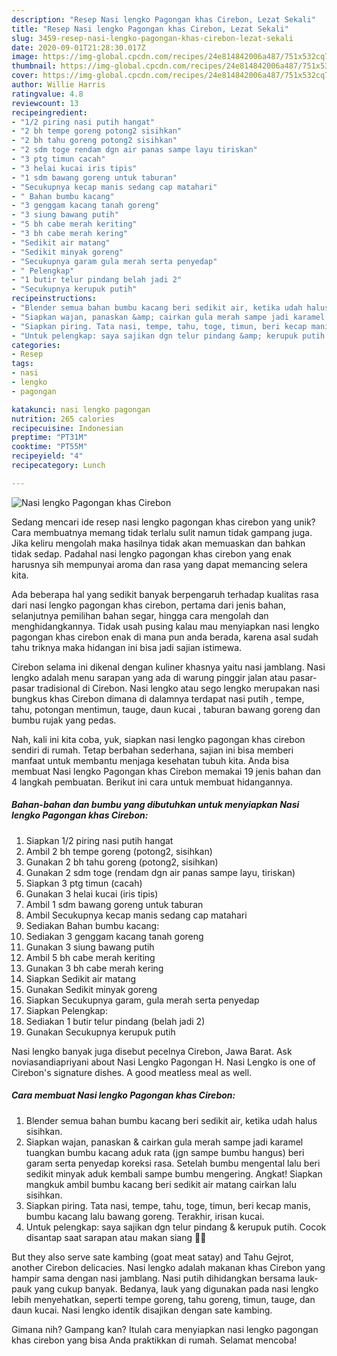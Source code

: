 ```yaml
---
description: "Resep Nasi lengko Pagongan khas Cirebon, Lezat Sekali"
title: "Resep Nasi lengko Pagongan khas Cirebon, Lezat Sekali"
slug: 3459-resep-nasi-lengko-pagongan-khas-cirebon-lezat-sekali
date: 2020-09-01T21:28:30.017Z
image: https://img-global.cpcdn.com/recipes/24e814842006a487/751x532cq70/nasi-lengko-pagongan-khas-cirebon-foto-resep-utama.jpg
thumbnail: https://img-global.cpcdn.com/recipes/24e814842006a487/751x532cq70/nasi-lengko-pagongan-khas-cirebon-foto-resep-utama.jpg
cover: https://img-global.cpcdn.com/recipes/24e814842006a487/751x532cq70/nasi-lengko-pagongan-khas-cirebon-foto-resep-utama.jpg
author: Willie Harris
ratingvalue: 4.8
reviewcount: 13
recipeingredient:
- "1/2 piring nasi putih hangat"
- "2 bh tempe goreng potong2 sisihkan"
- "2 bh tahu goreng potong2 sisihkan"
- "2 sdm toge rendam dgn air panas sampe layu tiriskan"
- "3 ptg timun cacah"
- "3 helai kucai iris tipis"
- "1 sdm bawang goreng untuk taburan"
- "Secukupnya kecap manis sedang cap matahari"
- " Bahan bumbu kacang"
- "3 genggam kacang tanah goreng"
- "3 siung bawang putih"
- "5 bh cabe merah keriting"
- "3 bh cabe merah kering"
- "Sedikit air matang"
- "Sedikit minyak goreng"
- "Secukupnya garam gula merah serta penyedap"
- " Pelengkap"
- "1 butir telur pindang belah jadi 2"
- "Secukupnya kerupuk putih"
recipeinstructions:
- "Blender semua bahan bumbu kacang beri sedikit air, ketika udah halus sisihkan."
- "Siapkan wajan, panaskan &amp; cairkan gula merah sampe jadi karamel tuangkan bumbu kacang aduk rata (jgn sampe bumbu hangus) beri garam serta penyedap koreksi rasa. Setelah bumbu mengental lalu beri sedikit minyak aduk kembali sampe bumbu mengering. Angkat! Siapkan mangkuk ambil bumbu kacang beri sedikit air matang cairkan lalu sisihkan."
- "Siapkan piring. Tata nasi, tempe, tahu, toge, timun, beri kecap manis, bumbu kacang lalu bawang goreng. Terakhir, irisan kucai."
- "Untuk pelengkap: saya sajikan dgn telur pindang &amp; kerupuk putih. Cocok disantap saat sarapan atau makan siang 👍🏼"
categories:
- Resep
tags:
- nasi
- lengko
- pagongan

katakunci: nasi lengko pagongan 
nutrition: 265 calories
recipecuisine: Indonesian
preptime: "PT31M"
cooktime: "PT55M"
recipeyield: "4"
recipecategory: Lunch

---
```



![Nasi lengko Pagongan khas Cirebon](https://img-global.cpcdn.com/recipes/24e814842006a487/751x532cq70/nasi-lengko-pagongan-khas-cirebon-foto-resep-utama.jpg)

Sedang mencari ide resep nasi lengko pagongan khas cirebon yang unik? Cara membuatnya memang tidak terlalu sulit namun tidak gampang juga. Jika keliru mengolah maka hasilnya tidak akan memuaskan dan bahkan tidak sedap. Padahal nasi lengko pagongan khas cirebon yang enak harusnya sih mempunyai aroma dan rasa yang dapat memancing selera kita.

Ada beberapa hal yang sedikit banyak berpengaruh terhadap kualitas rasa dari nasi lengko pagongan khas cirebon, pertama dari jenis bahan, selanjutnya pemilihan bahan segar, hingga cara mengolah dan menghidangkannya. Tidak usah pusing kalau mau menyiapkan nasi lengko pagongan khas cirebon enak di mana pun anda berada, karena asal sudah tahu triknya maka hidangan ini bisa jadi sajian istimewa.

Cirebon selama ini dikenal dengan kuliner khasnya yaitu nasi jamblang. Nasi lengko adalah menu sarapan yang ada di warung pinggir jalan atau pasar-pasar tradisional di Cirebon. Nasi lengko atau sego lengko merupakan nasi bungkus khas Cirebon dimana di dalamnya terdapat nasi putih , tempe, tahu, potongan mentimun, tauge, daun kucai , taburan bawang goreng dan bumbu rujak yang pedas.


Nah, kali ini kita coba, yuk, siapkan nasi lengko pagongan khas cirebon sendiri di rumah. Tetap berbahan sederhana, sajian ini bisa memberi manfaat untuk membantu menjaga kesehatan tubuh kita. Anda bisa membuat Nasi lengko Pagongan khas Cirebon memakai 19 jenis bahan dan 4 langkah pembuatan. Berikut ini cara untuk membuat hidangannya.

<!--inarticleads1-->

##### Bahan-bahan dan bumbu yang dibutuhkan untuk menyiapkan Nasi lengko Pagongan khas Cirebon:

1. Siapkan 1/2 piring nasi putih hangat
1. Ambil 2 bh tempe goreng (potong2, sisihkan)
1. Gunakan 2 bh tahu goreng (potong2, sisihkan)
1. Gunakan 2 sdm toge (rendam dgn air panas sampe layu, tiriskan)
1. Siapkan 3 ptg timun (cacah)
1. Gunakan 3 helai kucai (iris tipis)
1. Ambil 1 sdm bawang goreng untuk taburan
1. Ambil Secukupnya kecap manis sedang cap matahari
1. Sediakan  Bahan bumbu kacang:
1. Sediakan 3 genggam kacang tanah goreng
1. Gunakan 3 siung bawang putih
1. Ambil 5 bh cabe merah keriting
1. Gunakan 3 bh cabe merah kering
1. Siapkan Sedikit air matang
1. Gunakan Sedikit minyak goreng
1. Siapkan Secukupnya garam, gula merah serta penyedap
1. Siapkan  Pelengkap:
1. Sediakan 1 butir telur pindang (belah jadi 2)
1. Gunakan Secukupnya kerupuk putih


Nasi lengko banyak juga disebut pecelnya Cirebon, Jawa Barat. Ask noviasandiapriyani about Nasi Lengko Pagongan H. Nasi Lengko is one of Cirebon&#39;s signature dishes. A good meatless meal as well. 

<!--inarticleads2-->

##### Cara membuat Nasi lengko Pagongan khas Cirebon:

1. Blender semua bahan bumbu kacang beri sedikit air, ketika udah halus sisihkan.
1. Siapkan wajan, panaskan &amp; cairkan gula merah sampe jadi karamel tuangkan bumbu kacang aduk rata (jgn sampe bumbu hangus) beri garam serta penyedap koreksi rasa. Setelah bumbu mengental lalu beri sedikit minyak aduk kembali sampe bumbu mengering. Angkat! Siapkan mangkuk ambil bumbu kacang beri sedikit air matang cairkan lalu sisihkan.
1. Siapkan piring. Tata nasi, tempe, tahu, toge, timun, beri kecap manis, bumbu kacang lalu bawang goreng. Terakhir, irisan kucai.
1. Untuk pelengkap: saya sajikan dgn telur pindang &amp; kerupuk putih. Cocok disantap saat sarapan atau makan siang 👍🏼


But they also serve sate kambing (goat meat satay) and Tahu Gejrot, another Cirebon delicacies. Nasi lengko adalah makanan khas Cirebon yang hampir sama dengan nasi jamblang. Nasi putih dihidangkan bersama lauk-pauk yang cukup banyak. Bedanya, lauk yang digunakan pada nasi lengko lebih menyehatkan, seperti tempe goreng, tahu goreng, timun, tauge, dan daun kucai. Nasi lengko identik disajikan dengan sate kambing. 

Gimana nih? Gampang kan? Itulah cara menyiapkan nasi lengko pagongan khas cirebon yang bisa Anda praktikkan di rumah. Selamat mencoba!
